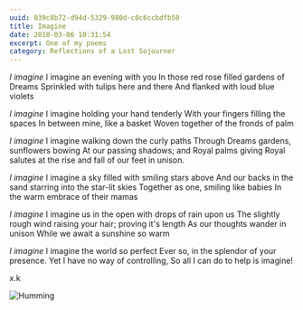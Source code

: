 ```yaml
---
uuid: 039c8b72-d94d-5329-980d-c0c6ccbdfb50
title: Imagine
date: 2018-03-06 10:31:54
excerpt: One of my poems
category: Reflections of a Lost Sojourner
---
```

*I imagine*
        I imagine an evening with you
        In those red rose filled gardens of Dreams
        Sprinkled with tulips here and there
       And flanked with loud blue violets

*I imagine*
	I imagine holding your hand tenderly 
	With your fingers filling the spaces 
	 In between mine, like a basket
	 Woven together of the fronds of palm
	
*I imagine*
          I imagine walking down the curly paths
          Through Dreams gardens, sunflowers bowing
          At our passing shadows; and Royal palms giving
          Royal salutes at the rise and fall of our feet in unison.

*I imagine*
	I imagine a sky filled with smiling stars above
	And our backs in the sand starring into the star-lit skies
	Together as one, smiling like babies
	In the warm embrace of their mamas
	
*I imagine*
	I imagine us in the open with drops of rain upon us
	The slightly rough wind raising your hair; proving it's length
	As our thoughts wander in unison
	While we await a sunshine so warm 

*I imagine*
	I imagine the world so perfect
	Ever so, in the splendor of your presence.
	Yet I have no way of controlling,
	So all I can do to help is imagine!
	
x.k

![Humming](humming.jpg)